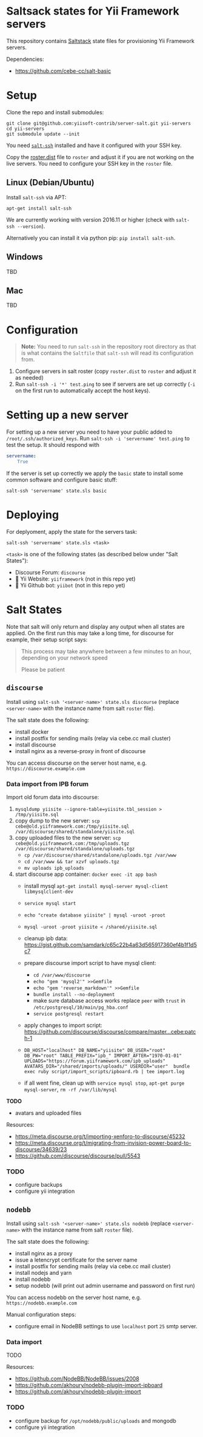 # Saltsack states for Yii Framework servers

This repository contains [Saltstack](https://saltstack.com/salt-open-source/) state files for provisioning Yii Framework servers.

Dependencies:
- https://github.com/cebe-cc/salt-basic

# Setup

Clone the repo and install submodules:

    git clone git@github.com:yiisoft-contrib/server-salt.git yii-servers
    cd yii-servers
    git submodule update --init

You need [`salt-ssh`](https://docs.saltstack.com/en/latest/topics/ssh/index.html)
installed and have it configured with your SSH key.
 
Copy the [roster.dist](./roster.dist)  file to `roster` and adjust it if you are not working on the live servers.
You need to configure your SSH key in the `roster` file.

## Linux (Debian/Ubuntu)

Install `salt-ssh` via APT:

    apt-get install salt-ssh

We are currently working with version 2016.11 or higher (check with `salt-ssh --version`).

Alternatively you can install it via python pip: `pip install salt-ssh`.

## Windows

TBD

## Mac

TBD


# Configuration

> **Note:** You need to run `salt-ssh` in the repository root directory as that is what contains the `Saltfile` that `salt-ssh` will read its configuration from.

1. Configure servers in salt roster (copy `roster.dist` to `roster` and adjust it as needed)
2. Run `salt-ssh -i '*' test.ping` to see if servers are set up correctly (`-i` on the first run to automatically accept the host keys).

# Setting up a new server

For setting up a new server you need to have your public added to `/root/.ssh/authorized_keys`.
Run `salt-ssh -i 'servername' test.ping` to test the setup. It should respond with

```yaml
servername:
    True
```

If the server is set up correctly we apply the `basic` state to install some common software and configure basic stuff:

    salt-ssh 'servername' state.sls basic

# Deploying

For deplyoment, apply the state for the servers task:

    salt-ssh 'servername' state.sls <task>

`<task>` is one of the following states (as described below under "Salt States"):

- Discourse Forum: `discourse`
- :construction: Yii Website: `yiiframework` (not in this repo yet)
- :construction: Yii Github bot: `yiibot` (not in this repo yet)


# Salt States

Note that salt will only return and display any output when all states are applied.
On the first run this may take a long time, for discourse for example, their setup script says:

> This process may take anywhere between a few minutes to an hour, depending on your network speed
>
> Please be patient


## `discourse`

Install using `salt-ssh '<server-name>' state.sls discourse` (replace `<server-name>` with the instance name from salt `roster` file).

The salt state does the following:

- install docker
- install postfix for sending mails (relay via cebe.cc mail cluster)
- install discourse
- install nginx as a reverse-proxy in front of discourse

You can access discourse on the server host name, e.g. `https://discourse.example.com`

### Data import from IPB forum

Import old forum data into discourse:

1. `mysqldump yiisite --ignore-table=yiisite.tbl_session > /tmp/yiisite.sql`
2. copy dump to the new server: `scp cebe@old.yiiframework.com:/tmp/yiisite.sql /var/discourse/shared/standalone/yiisite.sql`
3. copy uploaded files to the new server: `scp cebe@old.yiiframework.com:/tmp/uploads.tgz /var/discourse/shared/standalone/uploads.tgz`
   - `cp /var/discourse/shared/standalone/uploads.tgz /var/www`
   - `cd /var/www && tar xzvf uploads.tgz`
   - `mv uploads ipb_uploads`
4. start discourse app container: `docker exec -it app bash`
   - install mysql `apt-get install mysql-server mysql-client libmysqlclient-dev`
   - `service mysql start`
   - `echo "create database yiisite" | mysql -uroot -proot`
   - `mysql -uroot -proot yiisite < /shared/yiisite.sql`
   - cleanup ipb data: https://gist.github.com/samdark/c65c22b4a63d565917360ef4b1f1d5c7
   - prepare discourse import script to have mysql client:
     - `cd /var/www/discourse`
     - `echo "gem 'mysql2'" >>Gemfile`
     - `echo "gem 'reverse_markdown'" >>Gemfile`
     - `bundle install --no-deployment`
     - make sure database access works replace `peer` with `trust` in `/etc/postgresql/10/main/pg_hba.conf`
     - `service postgresql restart`

   - apply changes to import script: https://github.com/discourse/discourse/compare/master...cebe:patch-1

   - `DB_HOST="localhost" DB_NAME="yiisite" DB_USER="root" DB_PW="root" TABLE_PREFIX="ipb_" IMPORT_AFTER="1970-01-01" UPLOADS="https://forum.yiiframework.com/ipb_uploads" AVATARS_DIR="/shared/imports/uploads/" USERDIR="user"  bundle exec ruby script/import_scripts/ipboard.rb | tee import.log`

   - if all went fine, clean up with `service mysql stop`, `apt-get purge mysql-server`, `rm -rf /var/lib/mysql`

**TODO**

- avatars and uploaded files

Resources:

- https://meta.discourse.org/t/importing-xenforo-to-discourse/45232
- https://meta.discourse.org/t/migrating-from-invision-power-board-to-discourse/34639/23
- https://github.com/discourse/discourse/pull/5543



### TODO

- configure backups
- configure yii integration


## `nodebb`

Install using `salt-ssh '<server-name>' state.sls nodebb` (replace `<server-name>` with the instance name from salt `roster` file).

The salt state does the following:

- install nginx as a proxy
- issue a letencrypt certificate for the server name
- install postfix for sending mails (relay via cebe.cc mail cluster)
- install nodejs and yarn
- install nodebb
- setup nodebb (will print out admin username and password on first run)

You can access nodebb on the server host name, e.g. `https://nodebb.example.com`

Manual configuration steps:

- configure email in NodeBB settings to use `localhost` port `25` smtp server.

### Data import

TODO

Resources:

- https://github.com/NodeBB/NodeBB/issues/2008
- https://github.com/akhoury/nodebb-plugin-import-ipboard
- https://github.com/akhoury/nodebb-plugin-import


### TODO

- configure backup for `/opt/nodebb/public/uploads` and mongodb
- configure yii integration

